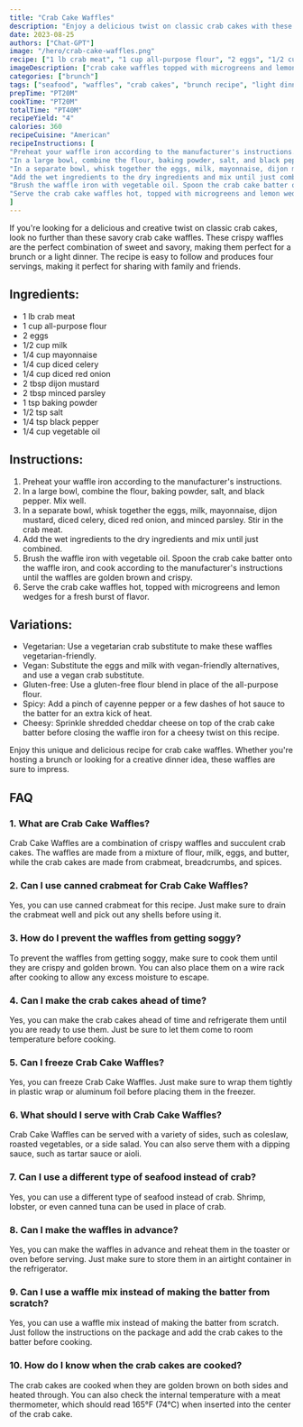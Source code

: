 ```yaml
---
title: "Crab Cake Waffles"
description: "Enjoy a delicious twist on classic crab cakes with these savory crab cake waffles. Perfect for brunch or a light dinner, these crispy waffles are sure to be a crowd-pleaser."
date: 2023-08-25
authors: ["Chat-GPT"]
image: "/hero/crab-cake-waffles.png"
recipe: ["1 lb crab meat", "1 cup all-purpose flour", "2 eggs", "1/2 cup milk", "1/4 cup mayonnaise", "1/4 cup diced celery", "1/4 cup diced red onion", "2 tbsp dijon mustard", "2 tbsp minced parsley", "1 tsp baking powder", "1/2 tsp salt", "1/4 tsp black pepper", "1/4 cup vegetable oil"]
imageDescription: ["crab cake waffles topped with microgreens and lemon wedges"]
categories: ["brunch"]
tags: ["seafood", "waffles", "crab cakes", "brunch recipe", "light dinner"]
prepTime: "PT20M"
cookTime: "PT20M"
totalTime: "PT40M"
recipeYield: "4"
calories: 360
recipeCuisine: "American"
recipeInstructions: [
"Preheat your waffle iron according to the manufacturer's instructions.",
"In a large bowl, combine the flour, baking powder, salt, and black pepper. Mix well.",
"In a separate bowl, whisk together the eggs, milk, mayonnaise, dijon mustard, diced celery, diced red onion, and minced parsley. Stir in the crab meat.",
"Add the wet ingredients to the dry ingredients and mix until just combined.",
"Brush the waffle iron with vegetable oil. Spoon the crab cake batter onto the waffle iron, and cook according to the manufacturer's instructions until the waffles are golden brown and crispy.",
"Serve the crab cake waffles hot, topped with microgreens and lemon wedges for a fresh burst of flavor."
]
---
```


If you're looking for a delicious and creative twist on classic crab cakes, look no further than these savory crab cake waffles. These crispy waffles are the perfect combination of sweet and savory, making them perfect for a brunch or a light dinner. The recipe is easy to follow and produces four servings, making it perfect for sharing with family and friends.

## Ingredients:
- 1 lb crab meat
- 1 cup all-purpose flour
- 2 eggs
- 1/2 cup milk
- 1/4 cup mayonnaise
- 1/4 cup diced celery
- 1/4 cup diced red onion
- 2 tbsp dijon mustard
- 2 tbsp minced parsley
- 1 tsp baking powder
- 1/2 tsp salt
- 1/4 tsp black pepper
- 1/4 cup vegetable oil

## Instructions:
1. Preheat your waffle iron according to the manufacturer's instructions.
2. In a large bowl, combine the flour, baking powder, salt, and black pepper. Mix well.
3. In a separate bowl, whisk together the eggs, milk, mayonnaise, dijon mustard, diced celery, diced red onion, and minced parsley. Stir in the crab meat.
4. Add the wet ingredients to the dry ingredients and mix until just combined.
5. Brush the waffle iron with vegetable oil. Spoon the crab cake batter onto the waffle iron, and cook according to the manufacturer's instructions until the waffles are golden brown and crispy.
6. Serve the crab cake waffles hot, topped with microgreens and lemon wedges for a fresh burst of flavor.

## Variations:
- Vegetarian: Use a vegetarian crab substitute to make these waffles vegetarian-friendly.
- Vegan: Substitute the eggs and milk with vegan-friendly alternatives, and use a vegan crab substitute.
- Gluten-free: Use a gluten-free flour blend in place of the all-purpose flour.
- Spicy: Add a pinch of cayenne pepper or a few dashes of hot sauce to the batter for an extra kick of heat.
- Cheesy: Sprinkle shredded cheddar cheese on top of the crab cake batter before closing the waffle iron for a cheesy twist on this recipe.

Enjoy this unique and delicious recipe for crab cake waffles. Whether you're hosting a brunch or looking for a creative dinner idea, these waffles are sure to impress.

## FAQ

### 1. What are Crab Cake Waffles?

Crab Cake Waffles are a combination of crispy waffles and succulent crab cakes. The waffles are made from a mixture of flour, milk, eggs, and butter, while the crab cakes are made from crabmeat, breadcrumbs, and spices.

### 2. Can I use canned crabmeat for Crab Cake Waffles?

Yes, you can use canned crabmeat for this recipe. Just make sure to drain the crabmeat well and pick out any shells before using it.

### 3. How do I prevent the waffles from getting soggy?

To prevent the waffles from getting soggy, make sure to cook them until they are crispy and golden brown. You can also place them on a wire rack after cooking to allow any excess moisture to escape.

### 4. Can I make the crab cakes ahead of time?

Yes, you can make the crab cakes ahead of time and refrigerate them until you are ready to use them. Just be sure to let them come to room temperature before cooking.

### 5. Can I freeze Crab Cake Waffles?

Yes, you can freeze Crab Cake Waffles. Just make sure to wrap them tightly in plastic wrap or aluminum foil before placing them in the freezer.

### 6. What should I serve with Crab Cake Waffles?

Crab Cake Waffles can be served with a variety of sides, such as coleslaw, roasted vegetables, or a side salad. You can also serve them with a dipping sauce, such as tartar sauce or aioli.

### 7. Can I use a different type of seafood instead of crab?

Yes, you can use a different type of seafood instead of crab. Shrimp, lobster, or even canned tuna can be used in place of crab.

### 8. Can I make the waffles in advance?

Yes, you can make the waffles in advance and reheat them in the toaster or oven before serving. Just make sure to store them in an airtight container in the refrigerator.

### 9. Can I use a waffle mix instead of making the batter from scratch?

Yes, you can use a waffle mix instead of making the batter from scratch. Just follow the instructions on the package and add the crab cakes to the batter before cooking.

### 10. How do I know when the crab cakes are cooked?

The crab cakes are cooked when they are golden brown on both sides and heated through. You can also check the internal temperature with a meat thermometer, which should read 165°F (74°C) when inserted into the center of the crab cake.